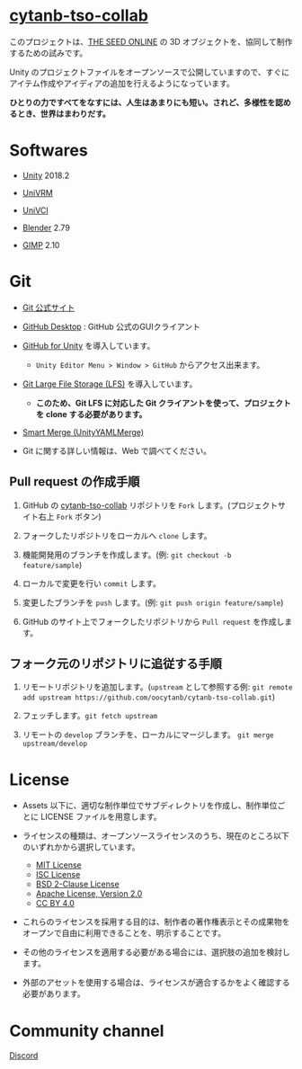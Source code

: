 # [cytanb-tso-collab](https://github.com/oocytanb/cytanb-tso-collab)

このプロジェクトは、[THE SEED ONLINE](https://seed.online/) の 3D オブジェクトを、協同して制作するための試みです。

Unity のプロジェクトファイルをオープンソースで公開していますので、すぐにアイテム作成やアイディアの追加を行えるようになっています。

**ひとりの力ですべてをなすには、人生はあまりにも短い。されど、多様性を認めるとき、世界はまわりだす。**

# Softwares

- [Unity](https://unity3d.com/) 2018.2

- [UniVRM](https://github.com/dwango/UniVRM)

- [UniVCI](https://github.com/virtual-cast/VCI)

- [Blender](https://www.blender.org/) 2.79

- [GIMP](https://www.gimp.org/) 2.10

# Git

- [Git 公式サイト](https://git-scm.com/)

- [GitHub Desktop](https://desktop.github.com/) : GitHub 公式のGUIクライアント

- [GitHub for Unity](https://unity.github.com/) を導入しています。
    - `Unity Editor Menu > Window > GitHub` からアクセス出来ます。

- [Git Large File Storage (LFS)](https://git-lfs.github.com/) を導入しています。
    - **このため、Git LFS に対応した Git クライアントを使って、プロジェクトを clone する必要があります。**

- [Smart Merge (UnityYAMLMerge)](https://docs.unity3d.com/ja/2018.2/Manual/SmartMerge.html)

- Git に関する詳しい情報は、Web で調べてください。

## Pull request の作成手順
1. GitHub の [cytanb-tso-collab](https://github.com/oocytanb/cytanb-tso-collab.git) リポジトリを `Fork` します。(プロジェクトサイト右上 `Fork` ボタン)

1. フォークしたリポジトリをローカルへ `clone` します。

1. 機能開発用のブランチを作成します。(例: `git checkout -b feature/sample`)

1. ローカルで変更を行い `commit` します。

1. 変更したブランチを `push` します。(例: `git push origin feature/sample`)

1. GitHub のサイト上でフォークしたリポジトリから `Pull request` を作成します。


## フォーク元のリポジトリに追従する手順

1. リモートリポジトリを追加します。(`upstream` として参照する例: `git remote add upstream https://github.com/oocytanb/cytanb-tso-collab.git`)

1. フェッチします。`git fetch upstream`

1. リモートの `develop` ブランチを、ローカルにマージします。 `git merge upstream/develop`

# License
- Assets 以下に、適切な制作単位でサブディレクトリを作成し、制作単位ごとに LICENSE ファイルを用意します。

- ライセンスの種類は、オープンソースライセンスのうち、現在のところ以下のいずれかから選択しています。
    - [MIT License](https://opensource.org/licenses/MIT)
    - [ISC License](https://opensource.org/licenses/ISC)
    - [BSD 2-Clause License](https://opensource.org/licenses/BSD-2-Clause)
    - [Apache License, Version 2.0](https://opensource.org/licenses/Apache-2.0)
    - [CC BY 4.0](https://creativecommons.org/licenses/by/4.0/)

- これらのライセンスを採用する目的は、制作者の著作権表示とその成果物をオープンで自由に利用できることを、明示することです。

- その他のライセンスを適用する必要がある場合には、選択肢の追加を検討します。

- 外部のアセットを使用する場合は、ライセンスが適合するかをよく確認する必要があります。

# Community channel
[Discord](https://discord.gg/FwFjw5n)
